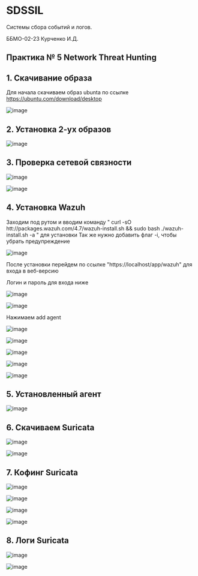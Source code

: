 # SDSSIL
Системы сбора событий и логов.

ББМО-02-23 Курченко И.Д.

## Практика № 5 Network Threat Hunting


## 1. Скачивание образа
Для начала скачиваем образ ubunta по ссылке https://ubuntu.com/download/desktop

![image](https://github.com/user-attachments/assets/c57c6619-d37c-48eb-8f19-2320e9fcbbb0)


## 2. Установка 2-ух образов

![image](https://github.com/user-attachments/assets/bef205cb-33bd-40a2-8084-361d691978b1)



## 3. Проверка сетевой связности

![image](https://github.com/user-attachments/assets/135a98b7-a5b0-42b8-9bd5-a2a430cee19c)


![image](https://github.com/user-attachments/assets/2aa91d47-51e1-4d57-906d-adab3f912602)



## 4. Установка Wazuh

Заходим под рутом и вводим команду " curl -sO htt://packages.wazuh.com/4.7/wazuh-install.sh && sudo bash ./wazuh-install.sh -a " для установки
Так же нужно добавить флаг -i, чтобы убрать предупреждение

![image](https://github.com/user-attachments/assets/7bab5869-4dd0-4978-9e88-e8e5866b90cb)

После установки перейдем по ссылке "https://localhost/app/wazuh" для входа в веб-версию

Логин и пароль для входа ниже

![image](https://github.com/user-attachments/assets/4a2b70ea-bf00-427b-a09a-46a245a1fe8e)

![image](https://github.com/user-attachments/assets/c78e8504-865f-413d-a586-77ec61f6c166)

Нажимаем add agent

![image](https://github.com/user-attachments/assets/ddaad55d-6783-4f7e-a689-a5c2ec750833)

![image](https://github.com/user-attachments/assets/a326c574-1d5b-4e77-93ac-9056f0734025)

![image](https://github.com/user-attachments/assets/615f4094-6f73-4247-9c9b-d5a672c53a25)


![image](https://github.com/user-attachments/assets/6c49d0c7-c0f0-4d18-a851-36127347a150)

![image](https://github.com/user-attachments/assets/6f66f738-8001-4b47-86d4-1e947132193f)

## 5. Установленный агент

![image](https://github.com/user-attachments/assets/b90c15db-5dc0-46df-8f19-9a637bf39fce)


## 6. Скачиваем Suricata

![image](https://github.com/user-attachments/assets/f6a412ca-dfc7-42c5-902d-4159089b7282)

![image](https://github.com/user-attachments/assets/5bf26f17-3be2-4582-a67d-423b59775058)

## 7. Кофинг Suricata 

![image](https://github.com/user-attachments/assets/27401bd8-ee8f-4669-8390-8615e3b3aa98)

![image](https://github.com/user-attachments/assets/96cf3118-7470-4622-a061-3829a4151b29)

![image](https://github.com/user-attachments/assets/5044ec32-969e-42bc-96b0-343a59724fb9)

![image](https://github.com/user-attachments/assets/3b4b45a8-7517-4597-abe8-01cc20670b88)


## 8. Логи Suricata

![image](https://github.com/user-attachments/assets/aa1812ea-7839-4426-8e31-02e0ae229fc7)

![image](https://github.com/user-attachments/assets/79017e33-ac41-4b46-966d-75d6a33c16ca)

